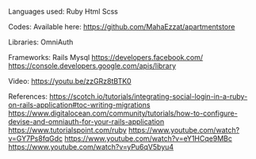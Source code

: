 Languages used:
  Ruby
  Html
  Scss

Codes:
  Available here: https://github.com/MahaEzzat/apartmentstore

Libraries:
  OmniAuth 

Frameworks:
  Rails
  Mysql
  https://developers.facebook.com/
  https://console.developers.google.com/apis/library

Video:
  https://youtu.be/zzGRz8tBTK0
  
References:
https://scotch.io/tutorials/integrating-social-login-in-a-ruby-on-rails-application#toc-writing-migrations
https://www.digitalocean.com/community/tutorials/how-to-configure-devise-and-omniauth-for-your-rails-application
https://www.tutorialspoint.com/ruby
https://www.youtube.com/watch?v=GY7Ps8fqGdc
https://www.youtube.com/watch?v=eY1HCqe9MBc
https://www.youtube.com/watch?v=yPu6qV5byu4
